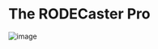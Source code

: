 # The RODECaster Pro

![image](https://user-images.githubusercontent.com/78221583/130369405-bebb87d8-fb7f-4396-8300-c09500f1f7af.png)
